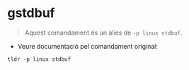 # gstdbuf

> Aquest comandament és un àlies de `-p linux stdbuf`.

- Veure documentació pel comandament original:

`tldr -p linux stdbuf`
